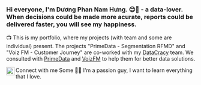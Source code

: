 ### Hi everyone, I'm Dương Phan Nam Hưng. 😊🤝 - a data-lover. When decisions could be made more acurate, reports could be delivered faster, you will see my happiness.
📺 This is my portfolio, where my projects (with team and some are individual) present.
The projects "PrimeData - Segmentation RFMD" and "Voiz FM - Customer Journey" are co-worked with my [DataCracy][website] team. We consulted with [PrimeData] and [VoizFM] to help them for better data solutions.

Connect with me 
[<img align="left" alt="codeSTACKr | LinkedIn" width="22px" src="https://cdn.jsdelivr.net/npm/simple-icons@v3/icons/linkedin.svg" />][linkedin]
Some 
🏋‍♂ I'm a passion guy, I want to learn everything that I love.

[website]: https://www.facebook.com/datacracy2020
[PrimeData]: https://primedata.ai/
[VoizFM]: https://voiz.vn/
[linkedin]: https://www.linkedin.com/in/duongphannamhung/
